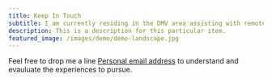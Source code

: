 ```yaml
---
title: Keep In Touch
subtitle: I am currently residing in the DMV area assisting with remote opportunities.
description: This is a description for this particular item.
featured_image: /images/demo/demo-landscape.jpg
---
```



Feel free to drop me a line  [Personal email address](mailto:nickolas.brock@gmail.com) to understand and evauluate the experiences to pursue.
